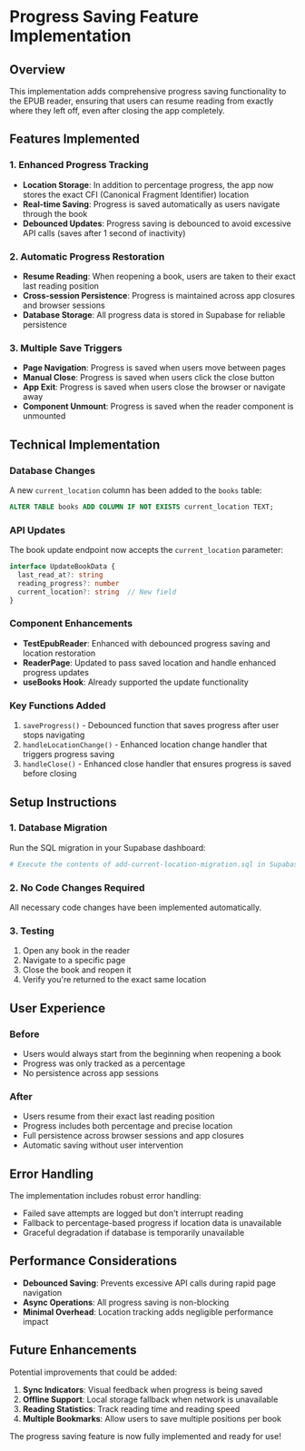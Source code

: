 # Progress Saving Feature Implementation

## Overview

This implementation adds comprehensive progress saving functionality to the EPUB reader, ensuring that users can resume reading from exactly where they left off, even after closing the app completely.

## Features Implemented

### 1. Enhanced Progress Tracking
- **Location Storage**: In addition to percentage progress, the app now stores the exact CFI (Canonical Fragment Identifier) location
- **Real-time Saving**: Progress is saved automatically as users navigate through the book
- **Debounced Updates**: Progress saving is debounced to avoid excessive API calls (saves after 1 second of inactivity)

### 2. Automatic Progress Restoration
- **Resume Reading**: When reopening a book, users are taken to their exact last reading position
- **Cross-session Persistence**: Progress is maintained across app closures and browser sessions
- **Database Storage**: All progress data is stored in Supabase for reliable persistence

### 3. Multiple Save Triggers
- **Page Navigation**: Progress is saved when users move between pages
- **Manual Close**: Progress is saved when users click the close button
- **App Exit**: Progress is saved when users close the browser or navigate away
- **Component Unmount**: Progress is saved when the reader component is unmounted

## Technical Implementation

### Database Changes
A new `current_location` column has been added to the `books` table:
```sql
ALTER TABLE books ADD COLUMN IF NOT EXISTS current_location TEXT;
```

### API Updates
The book update endpoint now accepts the `current_location` parameter:
```typescript
interface UpdateBookData {
  last_read_at?: string
  reading_progress?: number
  current_location?: string  // New field
}
```

### Component Enhancements
- **TestEpubReader**: Enhanced with debounced progress saving and location restoration
- **ReaderPage**: Updated to pass saved location and handle enhanced progress updates
- **useBooks Hook**: Already supported the update functionality

### Key Functions Added
1. `saveProgress()` - Debounced function that saves progress after user stops navigating
2. `handleLocationChange()` - Enhanced location change handler that triggers progress saving
3. `handleClose()` - Enhanced close handler that ensures progress is saved before closing

## Setup Instructions

### 1. Database Migration
Run the SQL migration in your Supabase dashboard:
```bash
# Execute the contents of add-current-location-migration.sql in Supabase SQL Editor
```

### 2. No Code Changes Required
All necessary code changes have been implemented automatically.

### 3. Testing
1. Open any book in the reader
2. Navigate to a specific page
3. Close the book and reopen it
4. Verify you're returned to the exact same location

## User Experience

### Before
- Users would always start from the beginning when reopening a book
- Progress was only tracked as a percentage
- No persistence across app sessions

### After
- Users resume from their exact last reading position
- Progress includes both percentage and precise location
- Full persistence across browser sessions and app closures
- Automatic saving without user intervention

## Error Handling

The implementation includes robust error handling:
- Failed save attempts are logged but don't interrupt reading
- Fallback to percentage-based progress if location data is unavailable
- Graceful degradation if database is temporarily unavailable

## Performance Considerations

- **Debounced Saving**: Prevents excessive API calls during rapid page navigation
- **Async Operations**: All progress saving is non-blocking
- **Minimal Overhead**: Location tracking adds negligible performance impact

## Future Enhancements

Potential improvements that could be added:
1. **Sync Indicators**: Visual feedback when progress is being saved
2. **Offline Support**: Local storage fallback when network is unavailable  
3. **Reading Statistics**: Track reading time and reading speed
4. **Multiple Bookmarks**: Allow users to save multiple positions per book

The progress saving feature is now fully implemented and ready for use!